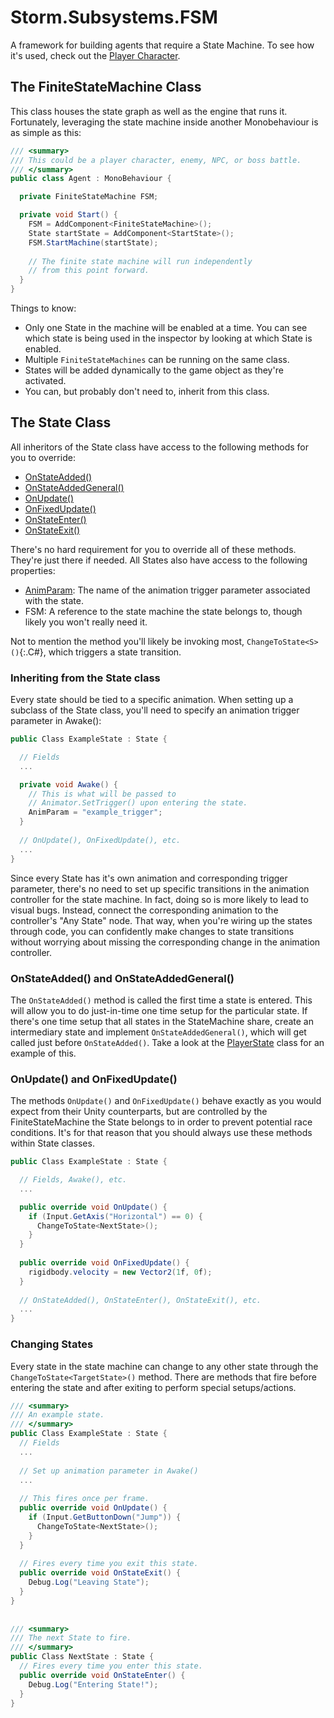 # Storm.Subsystems.FSM
A framework for building agents that require a State Machine. To see how it's used, check out the [Player Character](https://github.com/hiltonjp/journey/tree/master/Assets/Production/0_Code/Storm/Characters/Player).

## The FiniteStateMachine Class
This class houses the state graph as well as the engine that runs it. Fortunately, leveraging the state machine inside another Monobehaviour is as simple as this:

```C#
/// <summary>
/// This could be a player character, enemy, NPC, or boss battle.
/// </summary>
public class Agent : MonoBehaviour {

  private FiniteStateMachine FSM;

  private void Start() {
    FSM = AddComponent<FiniteStateMachine>();
    State startState = AddComponent<StartState>();
    FSM.StartMachine(startState);
    
    // The finite state machine will run independently 
    // from this point forward.
  }
}

```

Things to know:
* Only one State in the machine will be enabled at a time. You can see which state is being used in the inspector by looking at which State is enabled.
* Multiple `FiniteStateMachines` can be running on the same class.
* States will be added dynamically to the game object as they're activated. 
* You can, but probably don't need to, inherit from this class.

## The State Class
All inheritors of the State class have access to the following methods for you to override:
* [OnStateAdded()](#OnStateAdded-and-OnStateAddedGeneral)
* [OnStateAddedGeneral()](#OnStateAdded-and-OnStateAddedGeneral)
* [OnUpdate()](#OnUpdate-and-OnFixedUpdate)
* [OnFixedUpdate()](#OnUpdate-and-OnFixedUpdate)
* [OnStateEnter()](#Changing-States)
* [OnStateExit()](#Changing-States)

There's no hard requirement for you to override all of these methods. They're just there if needed. All States also have access to the following properties:
* [AnimParam](#inheriting-from-the-state-class): The name of the animation trigger parameter associated with the state.
* FSM: A reference to the state machine the state belongs to, though likely you won't really need it.

Not to mention the method you'll likely be invoking most, `ChangeToState<S>()`{:.C#}, which triggers a state transition.

### Inheriting from the State class
Every state should be tied to a specific animation. When setting up a subclass of the State class, you'll need to specify an animation trigger parameter in Awake():

```C#
public Class ExampleState : State {

  // Fields
  ...

  private void Awake() {
    // This is what will be passed to 
    // Animator.SetTrigger() upon entering the state.
    AnimParam = "example_trigger";
  }
  
  // OnUpdate(), OnFixedUpdate(), etc.
  ...
}
```

Since every State has it's own animation and corresponding trigger parameter, there's no need to set up specific transitions in the animation controller for the state machine. In fact, doing so is more likely to lead to visual bugs. Instead, connect the corresponding animation to the controller's "Any State" node. That way, when you're wiring up the states through code, you can confidently make changes to state transitions without worrying about missing the corresponding change in the animation controller.

### OnStateAdded() and OnStateAddedGeneral()
The `OnStateAdded()` method is called the first time a state is entered. This will allow you to do just-in-time one time setup for the particular state. If there's one time setup that all states in the StateMachine share, create an intermediary state and implement `OnStateAddedGeneral()`, which will get called just before `OnStateAdded()`. Take a look at the [PlayerState](https://github.com/hiltonjp/journey/blob/master/Assets/Production/0_Code/Storm/Characters/Player/States/PlayerState.cs) class for an example of this.


### OnUpdate() and OnFixedUpdate()
The methods `OnUpdate()` and `OnFixedUpdate()` behave exactly as you would expect from their Unity counterparts, but are controlled by the FiniteStateMachine the State belongs to in order to prevent potential race conditions. It's for that reason that you should always use these methods within State classes.

```C#
public Class ExampleState : State {

  // Fields, Awake(), etc.
  ...

  public override void OnUpdate() {
    if (Input.GetAxis("Horizontal") == 0) {
      ChangeToState<NextState>();
    }
  }
  
  public override void OnFixedUpdate() {
    rigidbody.velocity = new Vector2(1f, 0f);
  }
  
  // OnStateAdded(), OnStateEnter(), OnStateExit(), etc.
  ...
}

```

### Changing States
Every state in the state machine can change to any other state through the `ChangeToState<TargetState>()` method. There are methods that fire before entering the state and after exiting to perform special setups/actions.

```C#
/// <summary>
/// An example state.
/// </summary>
public Class ExampleState : State {
  // Fields
  ...
  
  // Set up animation parameter in Awake()
  ...
  
  // This fires once per frame.
  public override void OnUpdate() {
    if (Input.GetButtonDown("Jump")) {
      ChangeToState<NextState>();
    }
  }
  
  // Fires every time you exit this state.
  public override void OnStateExit() {
    Debug.Log("Leaving State");
  }
}
  
  
/// <summary>
/// The next State to fire.
/// </summary>
public Class NextState : State {
  // Fires every time you enter this state.
  public override void OnStateEnter() {
    Debug.Log("Entering State!");
  }
}
```


